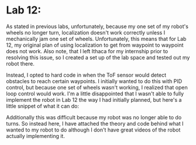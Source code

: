 # Lab 12:

As stated in previous labs, unfortunately, because my one set of my robot's wheels no longer turn, localization doesn't work correctly unless I mechanically jam one set of wheels. Unfortunately, this means that for Lab 12, my original plan of using localization to get from waypoint to waypoint does not work. Also note, that I left Ithaca for my internship prior to resolving this issue, so I created a set up of the lab space and tested out my robot there.

Instead, I opted to hard code in when the ToF sensor would detect obstacles to reach certain waypoints. I initially wanted to do this with PID control, but because one set of wheels wasn't working, I realized that open loop control would work. I'm a little disappointed that I wasn't able to fully implement the robot in Lab 12 the way I had initially planned, but here's a little snippet of what it can do:

Additionally this was difficult because my robot was no longer able to do turns. So instead here, I have attached the theory and code behind what I wanted to my robot to do although I don't have great videos of the robot actually implementing it.
